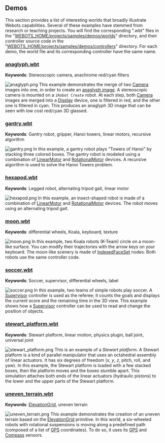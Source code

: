 ## Demos

This section provides a list of interesting worlds that broadly illustrate Webots capabilities.
Several of these examples have stemmed from research or teaching projects.
You will find the corresponding ".wbt" files in the "[WEBOTS\_HOME/projects/samples/demos/worlds](https://github.com/omichel/webots/tree/master/projects/samples/demos/worlds)" directory, and their controller source code in the "[WEBOTS\_HOME/projects/samples/demos/controllers](https://github.com/omichel/webots/tree/master/projects/samples/demos/controllers)" directory.
For each demo, the world file and its corresponding controller have the same name.

### [anaglyph.wbt](https://github.com/omichel/webots/tree/master/projects/samples/demos/worlds/anaglyph.wbt)

**Keywords**: Stereoscopic camera, anachrome red/cyan filters

![anaglyph.png](images/samples/anaglyph.png) This example demonstrates the merge of two [Camera](../reference/camera.md) images into one, in order to create an [anaglyph image](https://en.wikipedia.org/wiki/Anaglyph_3D).
A stereoscopic camera is mounted on a `iRobot Create` robot.
At each step, both [Camera](../reference/camera.md) images are merged into a [Display](../reference/display.md) device, one is filtered in red, and the other one is filtered in cyan.
This produces an anaglyph 3D image that can be seen with low cost red/cyan 3D glassed.

### [gantry.wbt](https://github.com/omichel/webots/tree/master/projects/samples/demos/worlds/gantry.wbt)

**Keywords**: Gantry robot, gripper, Hanoi towers, linear motors, recursive algorithm

![gantry.png](images/samples/gantry.png) In this example, a gantry robot plays "Towers of Hanoi" by stacking three colored boxes.
The gantry robot is modeled using a combination of [LinearMotor](../reference/linearmotor.md) and [RotationalMotor](../reference/rotationalmotor.md) devices.
A recursive algorithm is used to solve the Hanoi Towers problem.

### [hexapod.wbt](https://github.com/omichel/webots/tree/master/projects/samples/demos/worlds/hexapod.wbt)

**Keywords**: Legged robot, alternating tripod gait, linear motor

![hexapod.png](images/samples/hexapod.png) In this example, an insect-shaped robot is made of a combination of [LinearMotor](../reference/linearmotor.md) and [RotationalMotor](../reference/rotationalmotor.md) devices.
The robot moves using an alternating tripod gait.

### [moon.wbt](https://github.com/omichel/webots/tree/master/projects/samples/demos/worlds/moon.wbt)

**Keywords**: differential wheels, Koala, keyboard, texture

![moon.png](images/samples/moon.png) In this example, two Koala robots (K-Team) circle on a moon-like surface.
You can modify their trajectories with the arrow keys on your keyboard.
The moon-like scenery is made of [IndexedFaceSet](../reference/indexedfaceset.md) nodes.
Both robots use the same controller code.

### [soccer.wbt](https://github.com/omichel/webots/tree/master/projects/samples/demos/worlds/soccer.wbt)

**Keywords**: Soccer, supervisor, differential wheels, label

![soccer.png](images/samples/soccer.png) In this example, two teams of simple robots play soccer.
A [Supervisor](../reference/supervisor.md) controller is used as the referee; it counts the goals and displays the current score and the remaining time in the 3D view.
This example shows how a [Supervisor](../reference/supervisor.md) controller can be used to read and change the position of objects.

### [stewart\_platform.wbt](https://github.com/omichel/webots/tree/master/projects/samples/demos/worlds/stewart_platform.wbt)

**Keywords**: Stewart platform, linear motion, physics plugin, ball joint, universal joint

![stewart_platform.png](images/samples/stewart_platform.png) This is an example of a *Stewart platform*.
A Stewart platform is a kind of parallel manipulator that uses an octahedral assembly of linear actuators.
It has six degrees of freedom (*x*, *y*, *z*, pitch, roll, and yaw).
In this example, the Stewart platform is loaded with a few stacked boxes, then the platform moves and the boxes stumble apart.
This simulation attaches both ends of the linear actuators (hydraulic pistons) to the lower and the upper parts of the Stewart platform.

### [uneven\_terrain.wbt](https://github.com/omichel/webots/tree/master/projects/samples/demos/worlds/uneven_terrain.wbt)

**Keywords**: [ElevationGrid](../reference/elevationgrid.md), uneven terrain

![uneven_terrain.png](images/samples/uneven_terrain.png) This example demonstrates the creation of an uneven terrain based on the [ElevationGrid](../reference/elevationgrid.md) primitive.
In this world, a six-wheeled robots with rotational suspensions is moving along a predefined path (composed of a list of [GPS](../reference/gps.md) coordinates).
To do so, it uses its [GPS](../reference/gps.md) and [Compass](../reference/compass.md) sensors.
